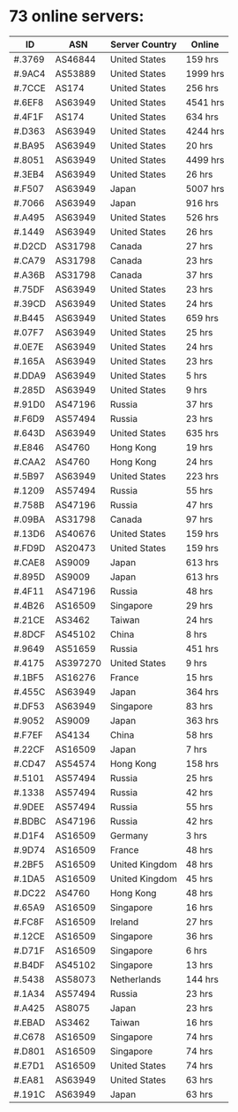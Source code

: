 # 73 online servers:

| ID | ASN | Server Country | Online |
| ------ | ------ | ------ | ------ |
| #.3769 | AS46844 | United States | 159 hrs |
| #.9AC4 | AS53889 | United States | 1999 hrs |
| #.7CCE | AS174 | United States | 256 hrs |
| #.6EF8 | AS63949 | United States | 4541 hrs |
| #.4F1F | AS174 | United States | 634 hrs |
| #.D363 | AS63949 | United States | 4244 hrs |
| #.BA95 | AS63949 | United States | 20 hrs |
| #.8051 | AS63949 | United States | 4499 hrs |
| #.3EB4 | AS63949 | United States | 26 hrs |
| #.F507 | AS63949 | Japan | 5007 hrs |
| #.7066 | AS63949 | Japan | 916 hrs |
| #.A495 | AS63949 | United States | 526 hrs |
| #.1449 | AS63949 | United States | 26 hrs |
| #.D2CD | AS31798 | Canada | 27 hrs |
| #.CA79 | AS31798 | Canada | 23 hrs |
| #.A36B | AS31798 | Canada | 37 hrs |
| #.75DF | AS63949 | United States | 23 hrs |
| #.39CD | AS63949 | United States | 24 hrs |
| #.B445 | AS63949 | United States | 659 hrs |
| #.07F7 | AS63949 | United States | 25 hrs |
| #.0E7E | AS63949 | United States | 24 hrs |
| #.165A | AS63949 | United States | 23 hrs |
| #.DDA9 | AS63949 | United States | 5 hrs |
| #.285D | AS63949 | United States | 9 hrs |
| #.91D0 | AS47196 | Russia | 37 hrs |
| #.F6D9 | AS57494 | Russia | 23 hrs |
| #.643D | AS63949 | United States | 635 hrs |
| #.E846 | AS4760 | Hong Kong | 19 hrs |
| #.CAA2 | AS4760 | Hong Kong | 24 hrs |
| #.5B97 | AS63949 | United States | 223 hrs |
| #.1209 | AS57494 | Russia | 55 hrs |
| #.758B | AS47196 | Russia | 47 hrs |
| #.09BA | AS31798 | Canada | 97 hrs |
| #.13D6 | AS40676 | United States | 159 hrs |
| #.FD9D | AS20473 | United States | 159 hrs |
| #.CAE8 | AS9009 | Japan | 613 hrs |
| #.895D | AS9009 | Japan | 613 hrs |
| #.4F11 | AS47196 | Russia | 48 hrs |
| #.4B26 | AS16509 | Singapore | 29 hrs |
| #.21CE | AS3462 | Taiwan | 24 hrs |
| #.8DCF | AS45102 | China | 8 hrs |
| #.9649 | AS51659 | Russia | 451 hrs |
| #.4175 | AS397270 | United States | 9 hrs |
| #.1BF5 | AS16276 | France | 15 hrs |
| #.455C | AS63949 | Japan | 364 hrs |
| #.DF53 | AS63949 | Singapore | 83 hrs |
| #.9052 | AS9009 | Japan | 363 hrs |
| #.F7EF | AS4134 | China | 58 hrs |
| #.22CF | AS16509 | Japan | 7 hrs |
| #.CD47 | AS54574 | Hong Kong | 158 hrs |
| #.5101 | AS57494 | Russia | 25 hrs |
| #.1338 | AS57494 | Russia | 42 hrs |
| #.9DEE | AS57494 | Russia | 55 hrs |
| #.BDBC | AS47196 | Russia | 42 hrs |
| #.D1F4 | AS16509 | Germany | 3 hrs |
| #.9D74 | AS16509 | France | 48 hrs |
| #.2BF5 | AS16509 | United Kingdom | 48 hrs |
| #.1DA5 | AS16509 | United Kingdom | 45 hrs |
| #.DC22 | AS4760 | Hong Kong | 48 hrs |
| #.65A9 | AS16509 | Singapore | 16 hrs |
| #.FC8F | AS16509 | Ireland | 27 hrs |
| #.12CE | AS16509 | Singapore | 36 hrs |
| #.D71F | AS16509 | Singapore | 6 hrs |
| #.B4DF | AS45102 | Singapore | 13 hrs |
| #.5438 | AS58073 | Netherlands | 144 hrs |
| #.1A34 | AS57494 | Russia | 23 hrs |
| #.A425 | AS8075 | Japan | 23 hrs |
| #.EBAD | AS3462 | Taiwan | 16 hrs |
| #.C678 | AS16509 | Singapore | 74 hrs |
| #.D801 | AS16509 | Singapore | 74 hrs |
| #.E7D1 | AS16509 | United States | 74 hrs |
| #.EA81 | AS63949 | United States | 63 hrs |
| #.191C | AS63949 | Japan | 63 hrs |

